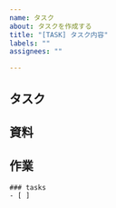 ```yaml
---
name: タスク
about: タスクを作成する
title: "[TASK] タスク内容"
labels: ""
assignees: ""

---
```


## タスク　<!-- タスク内容を明確かつ簡潔に説明してください。 -->

## 資料　<!-- 資料があれば、追加してください。 -->

## 作業　<!-- 作業内容を箇条書きで記述しください。 -->

```[tasklist]
### tasks
- [ ] 
```
